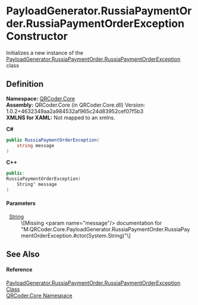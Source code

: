 # PayloadGenerator.RussiaPaymentOrder.RussiaPaymentOrderException Constructor


Initializes a new instance of the <a href="T_QRCoder_Core_PayloadGenerator_RussiaPaymentOrder_RussiaPaymentOrderException.md">PayloadGenerator.RussiaPaymentOrder.RussiaPaymentOrderException</a> class



## Definition
**Namespace:** <a href="N_QRCoder_Core.md">QRCoder.Core</a>  
**Assembly:** QRCoder.Core (in QRCoder.Core.dll) Version: 1.0.2+4632349aa2a984532af965c24d83952cef07f5b3  
**XMLNS for XAML:** Not mapped to an xmlns.

**C#**
``` C#
public RussiaPaymentOrderException(
	string message
)
```
**C++**
``` C++
public:
RussiaPaymentOrderException(
	String^ message
)
```



#### Parameters
<dl><dt>  <a href="https://learn.microsoft.com/dotnet/api/system.string" target="_blank" rel="noopener noreferrer">String</a></dt><dd>\[Missing &lt;param name="message"/&gt; documentation for "M:QRCoder.Core.PayloadGenerator.RussiaPaymentOrder.RussiaPaymentOrderException.#ctor(System.String)"\]</dd></dl>

## See Also


#### Reference
<a href="T_QRCoder_Core_PayloadGenerator_RussiaPaymentOrder_RussiaPaymentOrderException.md">PayloadGenerator.RussiaPaymentOrder.RussiaPaymentOrderException Class</a>  
<a href="N_QRCoder_Core.md">QRCoder.Core Namespace</a>  
